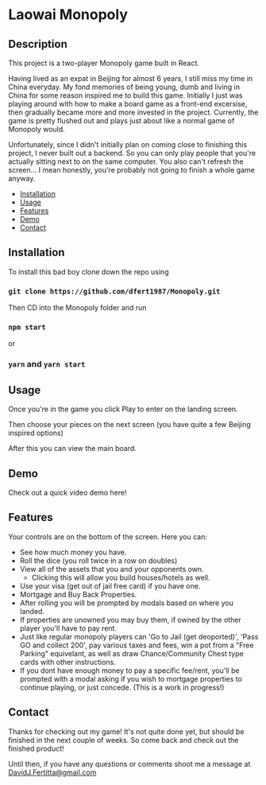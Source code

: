 # Laowai Monopoly

## Description

This project is a two-player Monopoly game built in React.

Having lived as an expat in Beijing for almost 6 years, I still miss my time in China everyday. My fond memories of being young, dumb and living in China for some reason inspired me to build this game. Initially I just was playing around with how to make a board game as a front-end excersise, then gradually became more and more invested in the project. Currently, the game is pretty flushed out and plays just about like a normal game of Monopoly would.

Unfortunately, since I didn't initially plan on coming close to finishing this project, I never built out a backend. So you can only play people that you're actually sitting next to on the same computer. You also can't refresh the screen... I mean honestly, you're probably not going to finish a whole game anyway.

- [Installation](#installation)
- [Usage](#usage)
- [Features](#features)
- [Demo](#demo)
- [Contact](#contact)

## Installation

To install this bad boy clone down the repo using

### `git clone https://github.com/dfert1987/Monopoly.git`

Then CD into the Monopoly folder and run

### `npm start`

or

### `yarn` and `yarn start`

## Usage

Once you're in the game you click Play to enter on the landing screen.

Then choose your pieces on the next screen (you have quite a few Beijing inspired options)

After this you can view the main board.

## Demo

Check out a quick video demo here!

## Features

Your controls are on the bottom of the screen. Here you can:

- See how much money you have.
- Roll the dice (you roll twice in a row on doubles)
- View all of the assets that you and your opponents own.
  - Clicking this will allow you build houses/hotels as well.
- Use your visa (get out of jail free card) if you have one.
- Mortgage and Buy Back Properties.
- After rolling you will be prompted by modals based on where you landed.
- If properties are unowned you may buy them, if owned by the other player you'll have to pay rent.
- Just like regular monopoly players can 'Go to Jail (get deoported)', 'Pass GO and collect 200', pay various taxes and fees, win a pot from a "Free Parking" equivelant, as well as draw Chance/Community Chest type cards with other instructions.
- If you dont have enough money to pay a specific fee/rent, you'll be prompted with a modal asking if you wish to mortgage properties to continue playing, or just concede. (This is a work in progress!)

## Contact

Thanks for checking out my game! It's not quite done yet, but should be finished in the next couple of weeks. So come back and check out the finished product!

Until then, if you have any questions or comments shoot me a message at DavidJ.Fertitta@gmail.com
